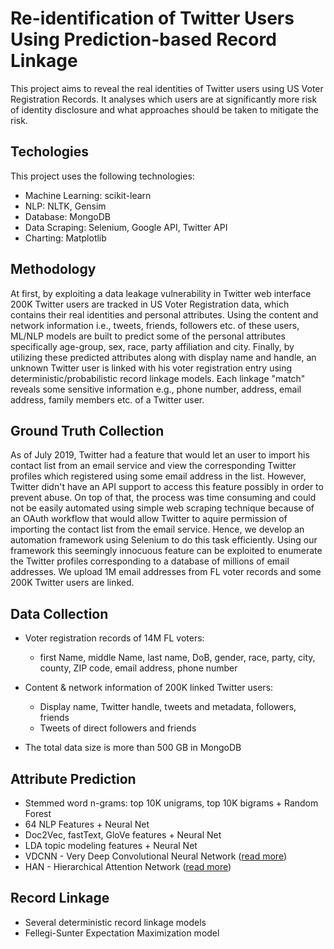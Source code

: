 # Re-identification of Twitter Users Using Prediction-based Record Linkage
This project aims to reveal the real identities of Twitter users using US Voter Registration Records. It analyses which users are at significantly more risk of identity disclosure and what approaches should be taken to mitigate the risk. 

## Techologies

This project uses the following technologies:

* Machine Learning: scikit-learn
* NLP: NLTK, Gensim
* Database: MongoDB
* Data Scraping: Selenium, Google API, Twitter API
* Charting: Matplotlib

## Methodology

At first, by exploiting a data leakage vulnerability in Twitter web interface 200K Twitter users are tracked in US Voter Registration data, which contains their real identities and personal attributes. Using the content and network information i.e., tweets, friends, followers etc. of these users, ML/NLP models are built to predict some of the personal attributes specifically age-group, sex, race, party affiliation and city. Finally, by utilizing these predicted attributes along with display name and handle, an unknown Twitter user is linked with his voter registration entry using deterministic/probabilistic record linkage models. Each linkage "match" reveals some sensitive information e.g., phone number, address, email address, family members etc. of a Twitter user. 

## Ground Truth Collection

As of July 2019, Twitter had a feature that would let an user to import his contact list from an email service and view the corresponding Twitter profiles which registered using some email address in the list. However, Twitter didn't have an API support to access this feature possibly in order to prevent abuse. On top of that, the process was time consuming and could not be easily automated using simple web scraping technique because of an OAuth workflow that would allow Twitter to aquire permission of importing the contact list from the email service. Hence, we develop an automation framework using Selenium to do this task efficiently. Using our framework this seemingly innocuous feature can be exploited to enumerate the Twitter profiles corresponding to a database of millions of email addresses. We upload 1M email addresses from FL voter records and some 200K Twitter users are linked. 

## Data Collection

* Voter registration records of 14M FL voters:

  - first Name, middle Name, last name, DoB, gender, race, party, city, county, ZIP code, email address, phone number

* Content & network information of 200K linked Twitter users:

  - Display name, Twitter handle, tweets and metadata, followers, friends
  - Tweets of direct followers and friends
  
* The total data size is more than 500 GB in MongoDB
  

## Attribute Prediction

* Stemmed word n-grams: top 10K unigrams, top 10K bigrams + Random Forest
* 64 NLP Features + Neural Net
* Doc2Vec, fastText, GloVe features + Neural Net
* LDA topic modeling features + Neural Net
* VDCNN - Very Deep Convolutional Neural Network ([read more](https://arxiv.org/abs/1606.01781)) 
* HAN - Hierarchical Attention Network ([read more](https://www.aclweb.org/anthology/N16-1174/))

## Record Linkage

* Several deterministic record linkage models
* Fellegi-Sunter Expectation Maximization model 



